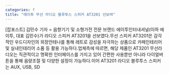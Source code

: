 ```yaml
---
categories: f
title: "에이투 무선 라디오 블루투스 스피커 AT3201 선보여"
---
```

[잡포스트] 김민수 기자 = 음향기기 및 소형가전 전문 브랜드 에이투인터내셔널(이하 에이투, 대표 김민수)가 라디오 스피커 AT3201을 선보였다.무선 스피커 AT3201은 감각적인 우드디자인의 외장안테나를 통해 레트로 감성을 자극하는 상품으로 카페인테리어 및 실내인테리어 소품 등 활용 가능하다.업체측에 따르면, 해당 제품인 AT3201 무선라디오는 직관적이고 명확한 인터페이스를 가지고 있어 간편한 사용뿐만 아니라 다이얼버튼을 통해 음량조절 및 다양한 설정이 가능하다.이어 AT3201 라디오 블루투스 스피커는 AUX, USB, SD